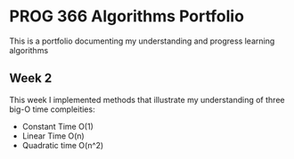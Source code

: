 # PROG 366 Algorithms Portfolio

This is a portfolio documenting my understanding and progress learning algorithms

## Week 2

This week I implemented methods that illustrate my understanding of three big-O time compleities:
  - Constant Time O(1)
  - Linear Time O(n)
  - Quadratic time O(n^2)
